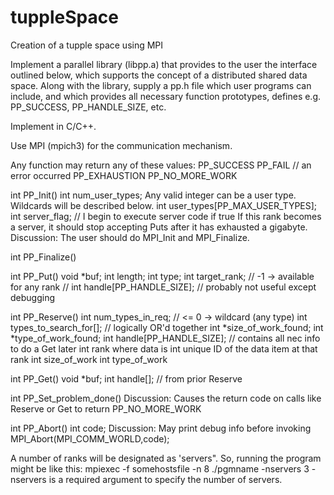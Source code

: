 tuppleSpace
===========

Creation of a tupple space using MPI

Implement a parallel library (libpp.a) that provides to the user the
interface outlined below, which supports the concept of a distributed
shared data space.  Along with the library, supply a pp.h file which
user programs can include, and which provides all necessary function
prototypes, defines e.g. PP_SUCCESS, PP_HANDLE_SIZE, etc.

Implement in C/C++.

Use MPI (mpich3) for the communication mechanism.


Any function may return any of these values:
    PP_SUCCESS 
    PP_FAIL  // an error occurred
    PP_EXHAUSTION
    PP_NO_MORE_WORK


int PP_Init()
    int num_user_types;
        Any valid integer can be a user type.
        Wildcards will be described below.
    int user_types[PP_MAX_USER_TYPES];
    int server_flag;  // I begin to execute server code if true
        If this rank becomes a server, it should stop accepting
        Puts after it has exhausted a gigabyte.
    Discussion:
        The user should do MPI_Init and MPI_Finalize.

int PP_Finalize()

int PP_Put()
    void *buf;
    int length;
    int type;
    int target_rank;  // -1 -> available for any rank
    // int handle[PP_HANDLE_SIZE];  // probably not useful except debugging

int PP_Reserve()
    int num_types_in_req;        // <= 0 -> wildcard (any type)
    int types_to_search_for[];   // logically OR'd together
    int *size_of_work_found;
    int *type_of_work_found;
    int handle[PP_HANDLE_SIZE];  // contains all nec info to do a Get later
        int rank where data is
        int unique ID of the data item at that rank
        int size_of_work
        int type_of_work

int PP_Get()
    void *buf;
    int handle[];  // from prior Reserve

int PP_Set_problem_done()
    Discussion:
        Causes the return code on calls like Reserve or Get to 
        return PP_NO_MORE_WORK

int PP_Abort()
    int code;
    Discussion:
        May print debug info before invoking MPI_Abort(MPI_COMM_WORLD,code);

A number of ranks will be designated as 'servers".
So, running the program might be like this:
    mpiexec -f somehostsfile -n 8 ./pgmname -nservers 3
-nservers is a required argument to specify the number of servers.

